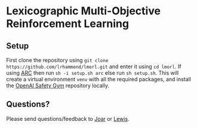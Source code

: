 # Lexicographic Multi-Objective Reinforcement Learning

## Setup

First clone the repository using `git clone https://github.com/lrhammond/lmorl.git` and enter it using `cd lmorl`. If using [ARC](https://www.arc.ox.ac.uk/) then run `sh -i setup.sh arc` else run `sh setup.sh`. This will create a virtual environment `venv` with all the required packages, and install the [OpenAI Safety Gym](https://github.com/openai/safety-gym) repository locally.

## Questions?

Please send questions/feedback to [Joar](mailto:joar.skalse@cs.ox.ac.uk) or [Lewis](mailto:lewis.hammond@cs.ox.ac.uk).

